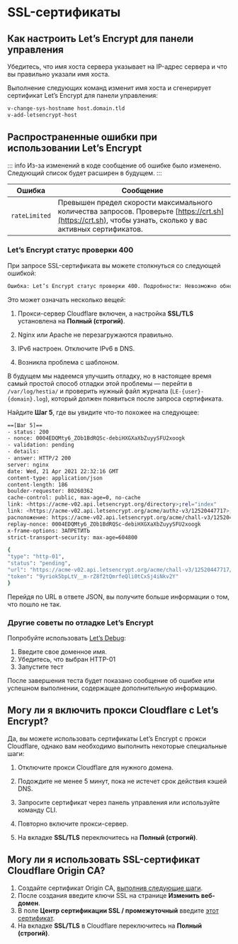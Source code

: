 # SSL-сертификаты

## Как настроить Let’s Encrypt для панели управления

Убедитесь, что имя хоста сервера указывает на IP-адрес сервера и что вы правильно указали имя хоста.

Выполнение следующих команд изменит имя хоста и сгенерирует сертификат Let’s Encrypt для панели управления:

```bash
v-change-sys-hostname host.domain.tld
v-add-letsencrypt-host
```

## Распространенные ошибки при использовании Let’s Encrypt

::: info
Из-за изменений в коде сообщение об ошибке было изменено. Следующий список будет расширен в будущем.
:::

| Ошибка | Сообщение |
| ------------- | ------------------------------------------------------------------------------------------------------------------------------------ |
| `rateLimited` | Превышен предел скорости максимального количества запросов. Проверьте [https://crt.sh](https://crt.sh), чтобы узнать, сколько у вас активных сертификатов. |

### Let’s Encrypt статус проверки 400

При запросе SSL-сертификата вы можете столкнуться со следующей ошибкой:

```bash
Ошибка: Let’s Encrypt статус проверки 400. Подробности: Невозможно обновить вызов :: авторизация должна быть в ожидании
```

Это может означать несколько вещей:

1. Прокси-сервер Cloudflare включен, а настройка **SSL/TLS** установлена ​​на **Полный (строгий)**.

2. Nginx или Apache не перезагружаются правильно.
3. IPv6 настроен. Отключите IPv6 в DNS.
4. Возникла проблема с шаблоном.

В будущем мы надеемся улучшить отладку, но в настоящее время самый простой способ отладки этой проблемы — перейти в `/var/log/hestia/` и проверить нужный файл журнала (`LE-{user}-{domain}.log`), который должен появиться после запроса сертификата.

Найдите **Шаг 5**, где вы увидите что-то похожее на следующее:

```bash
==[Шаг 5]==
- status: 200
- nonce: 0004EDQMty6_ZOb1BdRQSc-debiHXGXaXbZuyySFU2xoogk
- validation: pending
- details:
- answer: HTTP/2 200
server: nginx
date: Wed, 21 Apr 2021 22:32:16 GMT
content-type: application/json
content-length: 186
boulder-requester: 80260362
cache-control: public, max-age=0, no-cache
link: <https://acme-v02.api.letsencrypt.org/directory>;rel="index"
link: <https://acme-v02.api.letsencrypt.org/acme/authz-v3/12520447717>;rel="up"
расположение: https://acme-v02.api.letsencrypt.org/acme/chall-v3/12520447717/scDRXA
replay-nonce: 0004EDQMty6_ZOb1BdRQSc-debiHXGXaXbZuyySFU2xoogk
x-frame-options: ЗАПРЕТИТЬ
strict-transport-security: max-age=604800

{
"type": "http-01",
"status": "pending",
"url": "https://acme-v02.api.letsencrypt.org/acme/chall-v3/12520447717/scDRXA",
"token": "9yriok5bpLtV__m-rZ8f2tQmrfeQli0tCxSj4iNkv2Y"
}
```

Перейдя по URL в ответе JSON, вы получите больше информации о том, что пошло не так.

### Другие советы по отладке Let’s Encrypt

Попробуйте использовать [Let’s Debug](https://letsdebug.net):

1. Введите свое доменное имя.
2. Убедитесь, что выбран HTTP-01
3. Запустите тест

После завершения теста будет показано сообщение об ошибке или успешном выполнении, содержащее дополнительную информацию.

## Могу ли я включить прокси Cloudflare с Let’s Encrypt?

Да, вы можете использовать сертификаты Let’s Encrypt с прокси Cloudflare, однако вам необходимо выполнить некоторые специальные шаги:

1. Отключите прокси Cloudflare для нужного домена.

2. Подождите не менее 5 минут, пока не истечет срок действия кэшей DNS.
3. Запросите сертификат через панель управления или используйте команду CLI.
4. Повторно включите прокси-сервер.
5. На вкладке **SSL/TLS** переключитесь на **Полный (строгий)**.

## Могу ли я использовать SSL-сертификат Cloudflare Origin CA?

1. Создайте сертификат Origin CA, [выполнив следующие шаги](https://developers.cloudflare.com/ssl/origin-configuration/origin-ca#1-create-an-origin-ca-certificate).
2. После создания введите ключи SSL на странице **Изменить веб-домен**.
3. В поле **Центр сертификации SSL / промежуточный** введите [этот сертификат](https://developers.cloudflare.com/ssl/static/origin_ca_rsa_root.pem).
4. На вкладке **SSL/TLS** в Cloudflare переключитесь на **Полный (строгий)**.